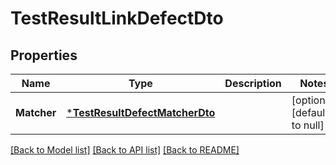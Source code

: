 # TestResultLinkDefectDto

## Properties
Name | Type | Description | Notes
------------ | ------------- | ------------- | -------------
**Matcher** | [***TestResultDefectMatcherDto**](TestResultDefectMatcherDto.md) |  | [optional] [default to null]

[[Back to Model list]](../README.md#documentation-for-models) [[Back to API list]](../README.md#documentation-for-api-endpoints) [[Back to README]](../README.md)

